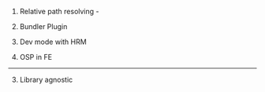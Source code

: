 1. Relative path resolving - 
2. Bundler Plugin

4. Dev mode with HRM
5. OSP in FE


---
3. Library agnostic